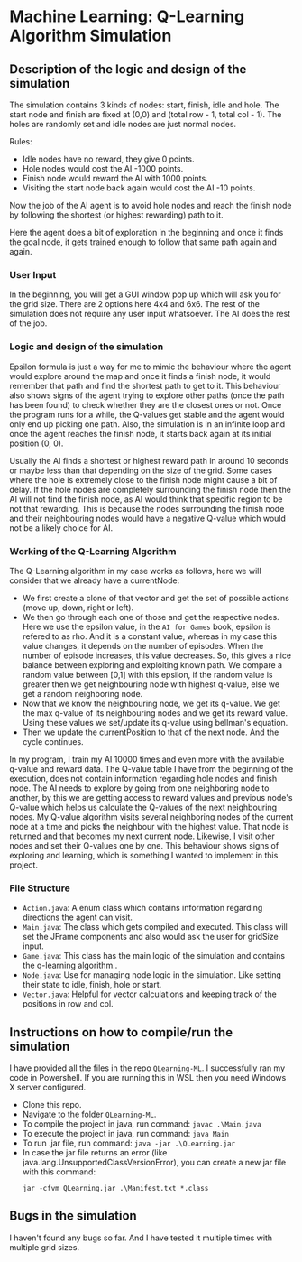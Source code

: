 # Machine Learning: Q-Learning Algorithm Simulation

## Description of the logic and design of the simulation
The simulation contains 3 kinds of nodes: start, finish, idle and hole. The 
start node and finish are fixed at (0,0) and (total row - 1, total col - 1). The holes are randomly set 
and idle nodes are just normal nodes. 

Rules: 
- Idle nodes have no reward, they give 0 points.
- Hole nodes would cost the AI -1000 points.
- Finish node would reward the AI with 1000 points.
- Visiting the start node back again would cost the AI -10 points.

Now the job of the AI agent is to avoid hole nodes and reach the finish node by following the shortest 
(or highest rewarding) path to it.

Here the agent does a bit of exploration in the beginning and once it finds the goal node, it gets 
trained enough to follow that same path again and again.

### User Input
In the beginning, you will get a GUI window pop up which will ask you for the grid size. 
There are 2 options here 4x4 and 6x6. The rest of the simulation does not require any user input 
whatsoever. The AI does the rest of the job.

### Logic and design of the simulation

Epsilon formula is just a way for me to mimic the behaviour where the agent would explore around the map 
and once it finds a finish node, it would remember that path and find the shortest path to get to it. 
This behaviour also shows signs of the agent trying to explore other paths (once the path has been 
found) to check whether they are the closest ones or not. Once the program runs for a while, the 
Q-values get stable and the agent would only end up picking one path. Also, the simulation is in an infinite 
loop and once the agent reaches the finish node, it starts back again at its initial position (0, 0).

Usually the AI finds a shortest or highest reward path in around 10 seconds or maybe less than that 
depending on the size of the grid. Some cases where the hole is extremely close to the finish node might 
cause a bit of delay. If the hole nodes are completely surrounding the finish node then the AI will not 
find the finish node, as AI would think that specific region to be not that rewarding. This is because 
the nodes surrounding the finish node and their neighbouring nodes would have a negative Q-value which 
would not be a likely choice for AI.


### Working of the Q-Learning Algorithm
The Q-Learning algorithm in my case works as follows, here we will consider that we already have a 
currentNode:
- We first create a clone of that vector and get the set of possible actions (move up, down, right or 
left).
- We then go through each one of those and get the respective nodes. Here we use the epsilon value, in 
the `AI for Games` book, epsilon is refered to as rho. And it is a constant value, whereas in my case 
this value changes, it depends on the number of episodes. When the number of episode increases, this 
value decreases. So, this gives a nice balance between exploring and exploiting known path. We compare a 
random value between [0,1] with this epsilon, if the random value is greater then we get neighbouring 
node with highest q-value, else we get a random neighboring node.
- Now that we know the neighbouring node, we get its q-value. We get the max q-value of its neighbouring 
nodes and we get its reward value. Using these values we set/update its q-value using bellman's 
equation. 
- Then we update the currentPosition to that of the next node. And the cycle continues.

In my program, I train my AI 10000 times and even more with the available q-value and reward data. The 
Q-value table I have from the beginning of the execution, does not contain information regarding hole 
nodes and finish node. The AI needs to explore by going from one neighboring node to another, by this we 
are getting access to reward values and previous node's Q-value which helps us calculate the Q-values of 
the next neighbouring nodes. My Q-value algorithm visits several neighboring nodes of the current node 
at a time and picks the neighbour with the highest value. That node is returned and that becomes my next 
current node. Likewise, I visit other nodes and set their Q-values one by one. This behaviour shows 
signs of exploring and learning, which is something I wanted to implement in this project.


### File Structure
- `Action.java`: A enum class which contains information regarding directions the agent can visit.
- `Main.java`: The class which gets compiled and executed. This class will set the JFrame components and 
also would ask the user for gridSize input.
- `Game.java`: This class has the main logic of the simulation and contains the q-learning algorithm..
- `Node.java`: Use for managing node logic in the simulation. Like setting their state to idle, finish, hole or start.
- `Vector.java`: Helpful for vector calculations and keeping track of the positions in row and col.

## Instructions on how to compile/run the simulation
I have provided all the files in the repo `QLearning-ML`. I successfully ran my code in 
Powershell.
If you are running this in WSL then you need Windows X server configured.
- Clone this repo.
- Navigate to the folder `QLearning-ML`.
- To compile the project in java, run command: `javac .\Main.java`
- To execute the project in java, run command: `java Main`
- To run .jar file, run command: `java -jar .\QLearning.jar`
- In case the jar file returns an error (like java.lang.UnsupportedClassVersionError), you can create a new jar file with this command:
    ```
    jar -cfvm QLearning.jar .\Manifest.txt *.class
    ```
  
## Bugs in the simulation
I haven't found any bugs so far. And I have tested it multiple times with multiple grid sizes.